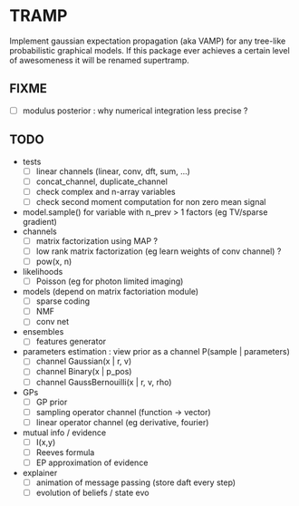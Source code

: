 # TRAMP

Implement gaussian expectation propagation (aka VAMP)
for any tree-like probabilistic graphical models.
If this package ever achieves a certain level of awesomeness it
will be renamed supertramp.

## FIXME

- [ ] modulus posterior : why numerical integration less precise ?


## TODO

- tests
  - [ ] linear channels (linear, conv, dft, sum, ...)
  - [ ] concat_channel, duplicate_channel
  - [ ] check complex and n-array variables
  - [ ] check second moment computation for non zero mean signal
- model.sample() for variable with n_prev > 1 factors (eg TV/sparse gradient)
- channels
  - [ ] matrix factorization using MAP ?
  - [ ] low rank matrix factorization (eg learn weights of conv channel) ?
  - [ ] pow(x, n)
- likelihoods
  - [ ] Poisson (eg for photon limited imaging)
- models (depend on matrix factoriation module)
  - [ ] sparse coding
  - [ ] NMF
  - [ ] conv net
- ensembles
  - [ ] features generator
- parameters estimation : view prior as a channel P(sample | parameters)
  - [ ] channel Gaussian(x | r, v)
  - [ ] channel Binary(x | p_pos)
  - [ ] channel GaussBernouilli(x | r, v, rho)
- GPs
  - [ ] GP prior
  - [ ] sampling operator channel (function -> vector)
  - [ ] linear operator channel (eg derivative, fourier)
- mutual info / evidence
  - [ ] I(x,y)
  - [ ] Reeves formula
  - [ ] EP approximation of evidence
- explainer
  - [ ] animation of message passing (store daft every step)
  - [ ] evolution of beliefs / state evo
